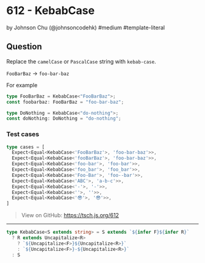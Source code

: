 # 612 - KebabCase
by Johnson Chu (@johnsoncodehk) #medium #template-literal

## Question

Replace the `camelCase` or `PascalCase` string with `kebab-case`.

`FooBarBaz` -> `foo-bar-baz`

For example

```ts
type FooBarBaz = KebabCase<"FooBarBaz">;
const foobarbaz: FooBarBaz = "foo-bar-baz";

type DoNothing = KebabCase<"do-nothing">;
const doNothing: DoNothing = "do-nothing";
```

### Test cases
```ts
type cases = [
  Expect<Equal<KebabCase<'FooBarBaz'>, 'foo-bar-baz'>>,
  Expect<Equal<KebabCase<'fooBarBaz'>, 'foo-bar-baz'>>,
  Expect<Equal<KebabCase<'foo-bar'>, 'foo-bar'>>,
  Expect<Equal<KebabCase<'foo_bar'>, 'foo_bar'>>,
  Expect<Equal<KebabCase<'Foo-Bar'>, 'foo--bar'>>,
  Expect<Equal<KebabCase<'ABC'>, 'a-b-c'>>,
  Expect<Equal<KebabCase<'-'>, '-'>>,
  Expect<Equal<KebabCase<''>, ''>>,
  Expect<Equal<KebabCase<'😎'>, '😎'>>,
]
```

> View on GitHub: https://tsch.js.org/612

---

```ts
type KebabCase<S extends string> = S extends `${infer F}${infer R}`
  ? R extends Uncapitalize<R>
    ? `${Uncapitalize<F>}${Uncapitalize<R>}`
    : `${Uncapitalize<F>}-${Uncapitalize<R>}`
  : S
```
